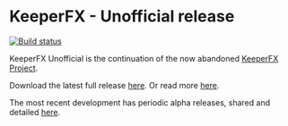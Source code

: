 # KeeperFX - Unofficial release

[![Build status](https://ci.appveyor.com/api/projects/status/github/Trass3r/keeperfx-unofficial?svg=true)](https://ci.appveyor.com/project/Trass3r/keeperfx-unofficial/build/artifacts)

KeeperFX Unofficial is the continuation of the now abandoned [KeeperFX Project](https://github.com/dkfans/keeperfx/wiki).

Download the latest full release [here](https://keeperklan.com/downloads.php?do=file&id=121). Or read more [here](https://keeperklan.com/threads/5174-KeeperFX-Unofficial-0-4-6).

The most recent development has periodic alpha releases, shared and detailed [here](https://keeperklan.com/threads/6928-KeeperFX-Unofficial-continued-development-alpha-builds).
